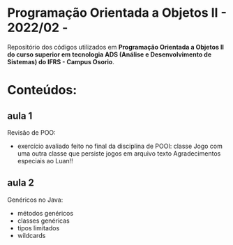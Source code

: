 # Programação Orientada a Objetos II - 2022/02 - 
Repositório dos códigos utilizados em **Programação Orientada a Objetos II do curso superior em tecnologia ADS (Análise e Desenvolvimento de Sistemas) do IFRS - Campus Osorio**.

# Conteúdos:

## aula 1
Revisão de POO: 
* exercício avaliado feito no final da disciplina de POOI: classe Jogo com uma outra classe que persiste jogos em arquivo texto
Agradecimentos especiais ao Luan!!

## aula 2
Genéricos no Java:
* métodos genéricos
* classes genéricas
* tipos limitados
* wildcards

<!--

## aula 3
Lambdas no Java:
* classes anônimas
* interfaces funcionais
* lambdas
* referências de métodos
* streams

## aula 4
Conexão com Banco de Dados - JDBC:
* criando uma conexão
* rodando queries
* setando parameters
* tratando a resposta

## aula 5
Padrões de persistência de dados
* Active Record
* DAO (Data Access Object)
* Repository

## aula 6
Introdução ao JavaFx
* criando projeto JavaFX no Eclipse
* Hello world
* introdução a labels, text fields, eventos, botoẽs, layouts etc

## aula 7
Criando um CRUD com Java FX no modelo MVC
* usando o Scene Builder para criar telas
* navegação entre telas
* criando as controllers das telas

## aula 8
Mapeamento Objeto-Relacional (ORM)
* formas de mapear relacionamento (um para um, um para muitos, muitos para muitos)
* outros mapeamentos: classes - tabelas, coluna - atributo, herança
* exemplo de mapeamento relacionamento um para muitos com DAO

## aula 9
Complementando exemplo JavaFX:
* complementando exemplo JavaFX anterior
* discussão dos impactos de adicionar a tabela (e model) Grupo e relacionamento um para muitos

-->
